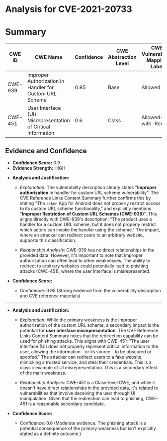 # Analysis for CVE-2021-20733

# Summary
| CWE ID | CWE Name | Confidence | CWE Abstraction Level | CWE Vulnerability Mapping Label | CWE-Vulnerability Mapping Notes |
|---|---|---|---|---|---|
| CWE-939 | Improper Authorization in Handler for Custom URL Scheme | 0.95 | Base | Allowed | Primary CWE |
| CWE-451 | User Interface (UI) Misrepresentation of Critical Information | 0.6 | Class | Allowed-with-Review | Secondary Candidate |

## Evidence and Confidence

*   **Confidence Score:** 0.9
*   **Evidence Strength:** HIGH

- **Analysis and Justification:**  
  - *Explanation:* The vulnerability description clearly states "**Improper authorization** in handler for custom URL scheme vulnerability". The CVE Reference Links Content Summary further confirms this by stating "The `asken` App for Android does not properly restrict access to its custom URL scheme functionality," and explicitly mentions "**Improper Restriction of Custom URL Schemes (CWE-939)**". This aligns directly with CWE-939's description: "The product uses a handler for a custom URL scheme, but it does not properly restrict which actors can invoke the handler using the scheme." The impact, where an attacker can redirect users to an arbitrary website, supports this classification.
  
  - *Relationship Analysis:* CWE-939 has no direct relationships in the provided data. However, it's important to note that improper authorization can often lead to other weaknesses. The ability to redirect to arbitrary websites could potentially lead to phishing attacks (CWE-451), where the user interface is misrepresented.

- **Confidence Score:**  
  - Confidence: 0.95 (Strong evidence from the vulnerability description and CVE reference materials)

---
- **Analysis and Justification:**  
  - *Explanation:* While the primary weakness is the improper authorization of the custom URL scheme, a secondary impact is the potential for **user interface misrepresentation**. The CVE Reference Links Content Summary notes that the redirection capability can be used for phishing attacks. This aligns with CWE-451: "The user interface (UI) does not properly represent critical information to the user, allowing the information - or its source - to be obscured or spoofed." The attacker can redirect users to a fake website, mimicking a trusted service, and steal their credentials. This is a classic example of UI misrepresentation. This is a secondary effect of the main weakness.
  
  - *Relationship Analysis:* CWE-451 is a Class-level CWE, and while it doesn't have direct relationships in the provided data, it's related to vulnerabilities that involve deceiving the user through UI manipulation. Given that the redirection can lead to phishing, CWE-451 is a reasonable secondary candidate.

- **Confidence Score:**  
  - Confidence: 0.6 (Moderate evidence. The phishing attack is a potential consequence of the primary weakness but isn't explicitly stated as a definite outcome.)
